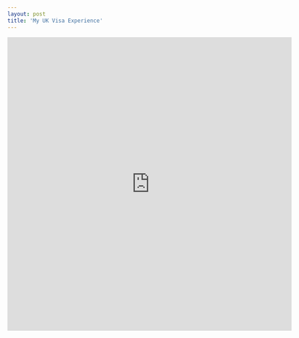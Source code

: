 ```yaml
---
layout: post
title: 'My UK Visa Experience'
---
```



<iframe frameborder="0" src="https://itch.io/embed-upload/4483330?color=333333" allowfullscreen="" width="640" height="660"><a href="https://nan0m.itch.io/my-uk-visa-experience">Play My UK Visa Experience on itch.io</a></iframe>
